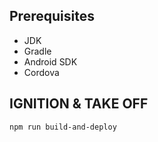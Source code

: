 ## Prerequisites
- JDK
- Gradle
- Android SDK
- Cordova

## IGNITION & TAKE OFF
`npm run build-and-deploy`
